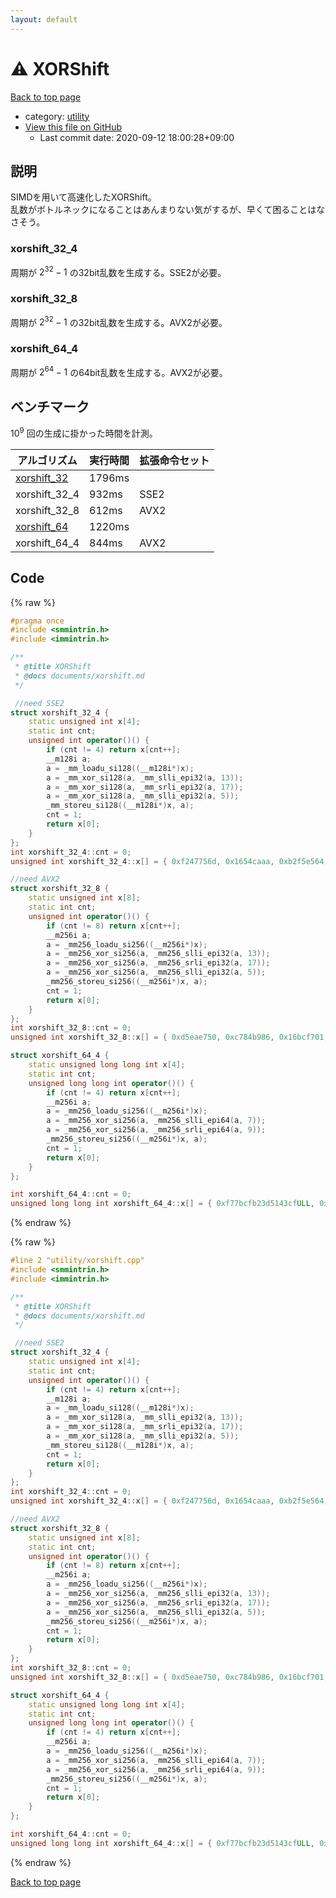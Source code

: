 ```yaml
---
layout: default
---
```


<!-- mathjax config similar to math.stackexchange -->
<script type="text/javascript" async
  src="https://cdnjs.cloudflare.com/ajax/libs/mathjax/2.7.5/MathJax.js?config=TeX-MML-AM_CHTML">
</script>
<script type="text/x-mathjax-config">
  MathJax.Hub.Config({
    TeX: { equationNumbers: { autoNumber: "AMS" }},
    tex2jax: {
      inlineMath: [ ['$','$'] ],
      processEscapes: true
    },
    "HTML-CSS": { matchFontHeight: false },
    displayAlign: "left",
    displayIndent: "2em"
  });
</script>

<script type="text/javascript" src="https://cdnjs.cloudflare.com/ajax/libs/jquery/3.4.1/jquery.min.js"></script>
<script src="https://cdn.jsdelivr.net/npm/jquery-balloon-js@1.1.2/jquery.balloon.min.js" integrity="sha256-ZEYs9VrgAeNuPvs15E39OsyOJaIkXEEt10fzxJ20+2I=" crossorigin="anonymous"></script>
<script type="text/javascript" src="../../assets/js/copy-button.js"></script>
<link rel="stylesheet" href="../../assets/css/copy-button.css" />


# :warning: XORShift

<a href="../../index.html">Back to top page</a>

* category: <a href="../../index.html#67b732dc42aaffa9056d34cc477c863c">utility</a>
* <a href="{{ site.github.repository_url }}/blob/master/utility/xorshift.cpp">View this file on GitHub</a>
    - Last commit date: 2020-09-12 18:00:28+09:00





## 説明
SIMDを用いて高速化したXORShift。<br>
乱数がボトルネックになることはあんまりない気がするが、早くて困ることはなさそう。

### xorshift_32_4
周期が $2^{32} - 1$ の32bit乱数を生成する。SSE2が必要。

### xorshift_32_8
周期が $2^{32} - 1$ の32bit乱数を生成する。AVX2が必要。

### xorshift_64_4
周期が $2^{64} - 1$ の64bit乱数を生成する。AVX2が必要。

## ベンチマーク
$10^9$ 回の生成に掛かった時間を計測。

| アルゴリズム  | 実行時間 | 拡張命令セット | 
| ------------- | :------- | :------------- | 
| [xorshift_32](https://ja.wikipedia.org/wiki/Xorshift)   | 1796ms   |                | 
| xorshift_32_4 | 932ms    | SSE2           | 
| xorshift_32_8 | 612ms    | AVX2           | 
| [xorshift_64](https://ja.wikipedia.org/wiki/Xorshift)   | 1220ms   |                | 
| xorshift_64_4 | 844ms    | AVX2           | 

## Code

<a id="unbundled"></a>
{% raw %}
```cpp
#pragma once
#include <smmintrin.h>
#include <immintrin.h>

/**
 * @title XORShift
 * @docs documents/xorshift.md
 */

 //need SSE2
struct xorshift_32_4 {
	static unsigned int x[4];
	static int cnt;
	unsigned int operator()() {
		if (cnt != 4) return x[cnt++];
		__m128i a;
		a = _mm_loadu_si128((__m128i*)x);
		a = _mm_xor_si128(a, _mm_slli_epi32(a, 13));
		a = _mm_xor_si128(a, _mm_srli_epi32(a, 17));
		a = _mm_xor_si128(a, _mm_slli_epi32(a, 5));
		_mm_storeu_si128((__m128i*)x, a);
		cnt = 1;
		return x[0];
	}
};
int xorshift_32_4::cnt = 0;
unsigned int xorshift_32_4::x[] = { 0xf247756d, 0x1654caaa, 0xb2f5e564, 0x7d986dd7 };

//need AVX2
struct xorshift_32_8 {
	static unsigned int x[8];
	static int cnt;
	unsigned int operator()() {
		if (cnt != 8) return x[cnt++];
		__m256i a;
		a = _mm256_loadu_si256((__m256i*)x);
		a = _mm256_xor_si256(a, _mm256_slli_epi32(a, 13));
		a = _mm256_xor_si256(a, _mm256_srli_epi32(a, 17));
		a = _mm256_xor_si256(a, _mm256_slli_epi32(a, 5));
		_mm256_storeu_si256((__m256i*)x, a);
		cnt = 1;
		return x[0];
	}
};
int xorshift_32_8::cnt = 0;
unsigned int xorshift_32_8::x[] = { 0xd5eae750, 0xc784b986, 0x16bcf701, 0x65032360, 0xb628094f, 0xd8281e7b, 0xecfa5dc8, 0x3b828203 };

struct xorshift_64_4 {
	static unsigned long long int x[4];
	static int cnt;
	unsigned long long int operator()() {
		if (cnt != 4) return x[cnt++];
		__m256i a;
		a = _mm256_loadu_si256((__m256i*)x);
		a = _mm256_xor_si256(a, _mm256_slli_epi64(a, 7));
		a = _mm256_xor_si256(a, _mm256_srli_epi64(a, 9));
		_mm256_storeu_si256((__m256i*)x, a);
		cnt = 1;
		return x[0];
	}
};

int xorshift_64_4::cnt = 0;
unsigned long long int xorshift_64_4::x[] = { 0xf77bcfb23d5143cfULL, 0xbda154512ac6f703ULL, 0xb2ef653838c2edf3ULL, 0xa7dbfba7cef3c195ULL };

```
{% endraw %}

<a id="bundled"></a>
{% raw %}
```cpp
#line 2 "utility/xorshift.cpp"
#include <smmintrin.h>
#include <immintrin.h>

/**
 * @title XORShift
 * @docs documents/xorshift.md
 */

 //need SSE2
struct xorshift_32_4 {
	static unsigned int x[4];
	static int cnt;
	unsigned int operator()() {
		if (cnt != 4) return x[cnt++];
		__m128i a;
		a = _mm_loadu_si128((__m128i*)x);
		a = _mm_xor_si128(a, _mm_slli_epi32(a, 13));
		a = _mm_xor_si128(a, _mm_srli_epi32(a, 17));
		a = _mm_xor_si128(a, _mm_slli_epi32(a, 5));
		_mm_storeu_si128((__m128i*)x, a);
		cnt = 1;
		return x[0];
	}
};
int xorshift_32_4::cnt = 0;
unsigned int xorshift_32_4::x[] = { 0xf247756d, 0x1654caaa, 0xb2f5e564, 0x7d986dd7 };

//need AVX2
struct xorshift_32_8 {
	static unsigned int x[8];
	static int cnt;
	unsigned int operator()() {
		if (cnt != 8) return x[cnt++];
		__m256i a;
		a = _mm256_loadu_si256((__m256i*)x);
		a = _mm256_xor_si256(a, _mm256_slli_epi32(a, 13));
		a = _mm256_xor_si256(a, _mm256_srli_epi32(a, 17));
		a = _mm256_xor_si256(a, _mm256_slli_epi32(a, 5));
		_mm256_storeu_si256((__m256i*)x, a);
		cnt = 1;
		return x[0];
	}
};
int xorshift_32_8::cnt = 0;
unsigned int xorshift_32_8::x[] = { 0xd5eae750, 0xc784b986, 0x16bcf701, 0x65032360, 0xb628094f, 0xd8281e7b, 0xecfa5dc8, 0x3b828203 };

struct xorshift_64_4 {
	static unsigned long long int x[4];
	static int cnt;
	unsigned long long int operator()() {
		if (cnt != 4) return x[cnt++];
		__m256i a;
		a = _mm256_loadu_si256((__m256i*)x);
		a = _mm256_xor_si256(a, _mm256_slli_epi64(a, 7));
		a = _mm256_xor_si256(a, _mm256_srli_epi64(a, 9));
		_mm256_storeu_si256((__m256i*)x, a);
		cnt = 1;
		return x[0];
	}
};

int xorshift_64_4::cnt = 0;
unsigned long long int xorshift_64_4::x[] = { 0xf77bcfb23d5143cfULL, 0xbda154512ac6f703ULL, 0xb2ef653838c2edf3ULL, 0xa7dbfba7cef3c195ULL };

```
{% endraw %}

<a href="../../index.html">Back to top page</a>

